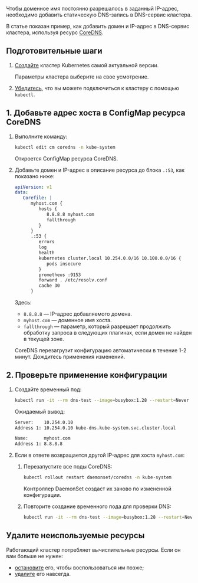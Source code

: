 Чтобы доменное имя постоянно разрешалось в заданный IP-адрес, необходимо добавить статическую DNS-запись в DNS-сервис кластера.

В статье показан пример, как добавить домен и IP-адрес в DNS-сервис кластера, используя ресурс [СoreDNS](https://coredns.io/manual/toc/). 

## Подготовительные шаги

1. [Создайте](../../../service-management/create-cluster) кластер Kubernetes самой актуальной версии.

   Параметры кластера выберите на свое усмотрение.

1. [Убедитесь](../../../connect/kubectl), что вы можете подключиться к кластеру с помощью `kubectl`.

## 1. Добавьте адрес хоста в ConfigMap ресурса CoreDNS

1. Выполните команду:

   ```bash
   kubectl edit cm coredns -n kube-system
   ```

   Откроется ConfigMap ресурса CoreDNS.
1. Добавьте домен и IP-адрес в описание ресурса до блока `.:53`, как показано ниже:
  
   ```yaml
   apiVersion: v1
   data:
      Corefile: |
         myhost.com {
            hosts {
               8.8.8.8 myhost.com
               fallthrough
            }
         }
         .:53 {
            errors
            log
            health
            kubernetes cluster.local 10.254.0.0/16 10.100.0.0/16 {
               pods insecure
            }
            prometheus :9153
            forward . /etc/resolv.conf
            cache 30
         }
   ```

   Здесь:

   - `8.8.8.8` — IP-адрес добавляемого домена.
   - `myhost.com` — доменное имя хоста.
   - `fallthrough` — параметр, который разрешает продолжить обработку запроса в следующих плагинах, если домен не найден в текущей зоне.

   CoreDNS перезагрузит конфигурацию автоматически в течение 1-2 минут. Дождитесь применения изменений.

## 2. Проверьте применение конфигурации

1. Создайте временный под:

   ```bash
   kubectl run -it --rm dns-test --image=busybox:1.28 --restart=Never -- nslookup myhost.com
   ```

   Ожидаемый вывод:

   ```bash
   Server:    10.254.0.10
   Address 1: 10.254.0.10 kube-dns.kube-system.svc.cluster.local

   Name:      myhost.com
   Address 1: 8.8.8.8
   ```
   
1. Если в ответе возвращается другой IP-адрес для хоста `myhost.com`:

   1. Перезапустите все поды CoreDNS:

      ```bash
      kubectl rollout restart daemonset/coredns -n kube-system
      ```

      Контроллер DaemonSet создаст их заново по измененной конфигурации.

   1. Повторите создание временного пода для проверки DNS:
   
      ```bash
      kubectl run -it --rm dns-test --image=busybox:1.28 --restart=Never -- nslookup myhost.com
      ```

## Удалите неиспользуемые ресурсы

Работающий кластер потребляет вычислительные ресурсы. Если он вам больше не нужен:

   - [остановите](../../../service-management/manage-cluster#zapustit_ili_ostanovit_klaster) его, чтобы воспользоваться им позже;
   - [удалите](../../../service-management/manage-cluster#delete_cluster) его навсегда.
